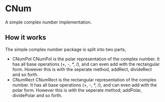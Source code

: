# CNum
A simple complex number implementation.
## How it works
The simple complex number package is split into two parts,
- CNumPol
CNumPol is the polar representation of the complex number. It has all base operations (+, -, *, /), and can even add with the rectangular form. However this is with the seperate method, addRect, divideRect and so forth.   
- CNumRect
CNumRect is the rectangular representation of the complex number. It has all base operations (+, -, *, /), and can even add with the polar form. However this is with the seperate method, addPolar, dividePolar and so forth. 
